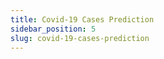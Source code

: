 ```yaml
---
title: Covid-19 Cases Prediction
sidebar_position: 5
slug: covid-19-cases-prediction
---
```


<!--
This project is a simple ML model that provide an accurate prediction of epidemics, which is essential for obtaining information on the likely spread and consequences of infectious diseases.

We will predict the state of Covid-19 cases for the next 30 days _(for the dataset we are working with)_.

## 1. Collecting Data

Let's download this two datasets:

- [1st Dataset](https://www.kaggle.com/andradaolteanu/country-mapping-iso-continent-region/download)
- [2nd Dataset](https://www.kaggle.com/antgoldbloom/covid19-data-from-john-hopkins-university/download)

![image](https://user-images.githubusercontent.com/72823374/185769110-f7ccb860-d956-4867-afc8-a292528ecadc.png)

Let's create two dataframes:

```python title="main.py"
import pandas as pd

df0 = pd.read_csv("../input/covid19-data-from-john-hopkins-university/CONVENIENT_global_confirmed_cases.csv")
df1 = pd.read_csv("../input/covid19-data-from-john-hopkins-university/CONVENIENT_global_deaths.csv")
```

Let's see how they look like:

```python title="main.py"
df0.head()
```

![image](https://user-images.githubusercontent.com/72823374/185769154-92f94c2c-8a97-4669-9bdd-f54a209023b2.png)

```python title="main.py"
df1.head()
```

![image](https://user-images.githubusercontent.com/72823374/185769169-dddb6213-ef37-4738-88cf-a61c7421f4a3.png)

## 2. Data Preparation

We will combine our two dataframes to create our own dataset.

```python title="main.py"
world_df = pd.DataFrame({"Country":[], "Cases":[]})
world_df["Country"] = df0.iloc[:,1:].columns
cases = []
for i in world["Country"]:
    cases.append(pd.to_numeric(df0[i][1:]).sum())
world_df["Cases"] = cases

country_list = list(world_df["Country"].values)
idx = 0
for i in country_list:
    sayac = 0
    for j in i:
        if j == "."
            i = i[:sayac]
            country_list[idx] = i
        elif j == "(":
            i = i[:sayac-1]
            country_list[idx] = i
        else:
            sayac += 1
    idx += 1
world_df["Country"] = country_list
world_df = world_df.groupby("Country")["Cases"].sum().reset_index()
world_df.head()
continent = pd.read_csv("continents2.csv")
continent["name"] = continent["name"].str.upper()
``` -->

